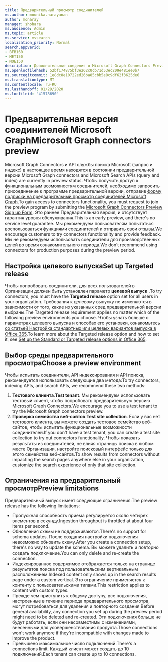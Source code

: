 ```yaml
---
title: Предварительный просмотр соединителей
ms.author: mounika.narayanan
author: monaray
manager: shohara
ms.audience: Admin
ms.topic: article
ms.service: mssearch
localization_priority: Normal
search.appverid:
- BFB160
- MET150
- MOE150
description: Дополнительные сведения о Microsoft Graph Connectors Preview for Microsoft Search.
ms.openlocfilehash: 52bf174875bf3e262c0cb71d53ec209e481ee0b7
ms.sourcegitcommit: 1e8dc8e10722ed26ba85cbb5e8c9df62f3625de6
ms.translationtype: MT
ms.contentlocale: ru-RU
ms.lasthandoff: 01/29/2020
ms.locfileid: "41578690"
---
```

# <a name="microsoft-graph-connectors-preview"></a><span data-ttu-id="6287c-103">Предварительная версия соединителей Microsoft Graph</span><span class="sxs-lookup"><span data-stu-id="6287c-103">Microsoft Graph connectors preview</span></span>

<span data-ttu-id="6287c-104">Microsoft Graph Connectors и API службы поиска Microsoft (запрос и индекс) в настоящее время находятся в состоянии предварительной версии.</span><span class="sxs-lookup"><span data-stu-id="6287c-104">Microsoft Graph connectors and Microsoft Search APIs (query and index) are currently in preview status.</span></span> <span data-ttu-id="6287c-105">Чтобы получить доступ к функциональным возможностям соединителей, необходимо запросить присоединение к программе предварительной версии, отправив <a href="https://forms.office.com/Pages/ResponsePage.aspx?id=v4j5cvGGr0GRqy180BHbRxWYgu82J_RFnMMATAS6_chUNVYwNU1CMDNZUDBSSDZKWVo2RDJDRjRLQi4u" target="_blank">форму подписки на предварительный просмотр соединителей Microsoft Graph</a>.</span><span class="sxs-lookup"><span data-stu-id="6287c-105">To gain access to connectors functionality, you must request to join the preview program by submitting the <a href="https://forms.office.com/Pages/ResponsePage.aspx?id=v4j5cvGGr0GRqy180BHbRxWYgu82J_RFnMMATAS6_chUNVYwNU1CMDNZUDBSSDZKWVo2RDJDRjRLQi4u" target="_blank">Microsoft Graph Connectors Preview Sign up Form</a>.</span></span> <span data-ttu-id="6287c-106">Это раннее Предварительная версия, и отсутствует гарантия уровня обслуживания.</span><span class="sxs-lookup"><span data-stu-id="6287c-106">This is an early preview, and there's no service level guarantee.</span></span> <span data-ttu-id="6287c-107">Мы рекомендуем пользователям попытаться воспользоваться функциями соединителей и отправить свои отзывы.</span><span class="sxs-lookup"><span data-stu-id="6287c-107">We encourage customers to try connectors functionality and provide feedback.</span></span> <span data-ttu-id="6287c-108">Мы не рекомендуем использовать соединители для производственных целей во время ознакомительного периода.</span><span class="sxs-lookup"><span data-stu-id="6287c-108">We don’t recommend using connectors for production purposes during the preview period.</span></span>

## <a name="set-up-targeted-release"></a><span data-ttu-id="6287c-109">Настройка целевого выпуска</span><span class="sxs-lookup"><span data-stu-id="6287c-109">Set up Targeted release</span></span>
<span data-ttu-id="6287c-110">Чтобы попробовать соединители, для всех пользователей в Организации должен быть установлен параметр **целевой выпуск** .</span><span class="sxs-lookup"><span data-stu-id="6287c-110">To try connectors, you must have the **Targeted release** option set for all users in your organization.</span></span> <span data-ttu-id="6287c-111">Требования к целевому выпуску не изменяются в зависимости от того, какие из указанных сред предварительной версии выбраны.</span><span class="sxs-lookup"><span data-stu-id="6287c-111">The Targeted release requirement applies no matter which of the following preview environments you choose.</span></span>
<span data-ttu-id="6287c-112">Чтобы узнать больше о параметрах целевого выпуска и способах его установки, ознакомьтесь <a href="https://docs.microsoft.com/office365/admin/manage/release-options-in-office-365?view=o365-worldwide" target="_blank">со статьей Настройка стандартных или целевых вариантов выпуска в Office 365</a>.</span><span class="sxs-lookup"><span data-stu-id="6287c-112">To learn more about the Targeted release option and how to set it, see <a href="https://docs.microsoft.com/office365/admin/manage/release-options-in-office-365?view=o365-worldwide" target="_blank">Set up the Standard or Targeted release options in Office 365</a>.</span></span>

## <a name="choose-a-preview-environment"></a><span data-ttu-id="6287c-113">Выбор среды предварительного просмотра</span><span class="sxs-lookup"><span data-stu-id="6287c-113">Choose a preview environment</span></span> 
<span data-ttu-id="6287c-114">Чтобы испытать соединители, API индексирования и API поиска, рекомендуется использовать следующие два метода:</span><span class="sxs-lookup"><span data-stu-id="6287c-114">To try connectors, indexing APIs, and search APIs, we recommend these two methods:</span></span>
1. <span data-ttu-id="6287c-115">**Тестового клиента**.</span><span class="sxs-lookup"><span data-stu-id="6287c-115">**Test tenant**.</span></span>  <span data-ttu-id="6287c-116">Мы рекомендуем использовать тестовый клиент, чтобы попробовать предварительную версию Microsoft Graph Connectors.</span><span class="sxs-lookup"><span data-stu-id="6287c-116">We encourage you to use a test tenant to try the Microsoft Graph connectors preview.</span></span>
2. <span data-ttu-id="6287c-117">**Проверка семейства веб-сайтов**.</span><span class="sxs-lookup"><span data-stu-id="6287c-117">**Test site collection**.</span></span> <span data-ttu-id="6287c-118">Если у вас нет тестового клиента, вы можете создать тестовое семейство веб-сайтов, чтобы испытать функциональные возможности соединителей.</span><span class="sxs-lookup"><span data-stu-id="6287c-118">If you don't have a test tenant, you can create a test site collection to try out connectors functionality.</span></span> <span data-ttu-id="6287c-119">Чтобы показать результаты из соединителей, не влияя страницы поиска в любом месте Организации, настройте поисковый интерфейс только для этого семейства веб-сайтов.</span><span class="sxs-lookup"><span data-stu-id="6287c-119">To show results from connectors without impacting the search pages anywhere else in your organization, customize the search experience of only that site collection.</span></span>

## <a name="preview-limitations"></a><span data-ttu-id="6287c-120">Ограничения на предварительный просмотр</span><span class="sxs-lookup"><span data-stu-id="6287c-120">Preview limitations</span></span>
<span data-ttu-id="6287c-121">Предварительный выпуск имеет следующие ограничения:</span><span class="sxs-lookup"><span data-stu-id="6287c-121">The preview release has the following limitations:</span></span> 
* <span data-ttu-id="6287c-122">Пропускная способность приема регулируется около четырех элементов в секунду.</span><span class="sxs-lookup"><span data-stu-id="6287c-122">Ingestion throughput is throttled at about four items per second.</span></span>
* <span data-ttu-id="6287c-123">Обновления схемы не поддерживаются.</span><span class="sxs-lookup"><span data-stu-id="6287c-123">There's no support for schema updates.</span></span> <span data-ttu-id="6287c-124">После создания настройки подключения невозможно обновить схему.</span><span class="sxs-lookup"><span data-stu-id="6287c-124">After you create a connection setup, there's no way to update the schema.</span></span> <span data-ttu-id="6287c-125">Вы можете удалить и повторно создать подключение.</span><span class="sxs-lookup"><span data-stu-id="6287c-125">You can only delete and re-create the connection.</span></span>
* <span data-ttu-id="6287c-126">Индексированное содержимое отображается только на странице результатов поиска под пользовательским вертикальным расположением.</span><span class="sxs-lookup"><span data-stu-id="6287c-126">Indexed content only shows up in the search results page under a custom vertical.</span></span> <span data-ttu-id="6287c-127">Это ограничение применяется к контенту с пользовательскими типами.</span><span class="sxs-lookup"><span data-stu-id="6287c-127">This restriction applies to content with custom types.</span></span>
* <span data-ttu-id="6287c-128">Прежде чем приступить к общему доступу, все подключения, настроенные в течение периода предварительного просмотра, могут потребоваться для удаления и повторного создания.</span><span class="sxs-lookup"><span data-stu-id="6287c-128">Before general availability, any connection you set up during the preview period might need to be deleted and re-created.</span></span> <span data-ttu-id="6287c-129">Эти подключения больше не будут работать, если они несовместимы с изменениями, внесенными для усовершенствования продукта.</span><span class="sxs-lookup"><span data-stu-id="6287c-129">Those connections won't work anymore if they're incompatible with changes made to improve the product.</span></span>
* <span data-ttu-id="6287c-130">Превышено максимальное число подключений.</span><span class="sxs-lookup"><span data-stu-id="6287c-130">There's a connections limit.</span></span> <span data-ttu-id="6287c-131">Каждый клиент может создать до 10 подключений.</span><span class="sxs-lookup"><span data-stu-id="6287c-131">Each tenant can create up to 10 connections.</span></span>
